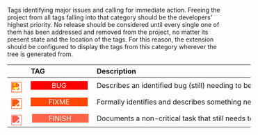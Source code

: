 <!-- markdownlint-disable MD041-->
Tags identifying major issues and calling for immediate action. Freeing the project from all tags falling into that category should be the developers' highest priority. No release should be considered until every single one of them has been addressed and removed from the project, no matter its present state and the location of the tags. For this reason, the extension should be configured to display the tags from this category wherever the tree is generated from. <div class="tag-table issues">

&nbsp;&nbsp;&nbsp;&nbsp;&nbsp;&nbsp;|&nbsp;TAG&nbsp;&nbsp;&nbsp;&nbsp;&nbsp;&nbsp;&nbsp;&nbsp;&nbsp;&nbsp;&nbsp;&nbsp;&nbsp;&nbsp;&nbsp;&nbsp;&nbsp;&nbsp;&nbsp;&nbsp;&nbsp;&nbsp;&nbsp;&nbsp; | Description&nbsp;&nbsp;&nbsp;&nbsp;&nbsp;&nbsp;&nbsp;&nbsp;&nbsp;&nbsp;&nbsp;&nbsp;&nbsp;&nbsp;&nbsp;&nbsp;&nbsp;&nbsp;&nbsp;&nbsp;&nbsp;&nbsp;&nbsp;&nbsp;&nbsp;&nbsp;&nbsp;&nbsp;&nbsp;&nbsp;&nbsp;&nbsp;&nbsp;&nbsp;&nbsp;&nbsp;&nbsp;&nbsp;&nbsp;&nbsp;&nbsp;&nbsp;&nbsp;&nbsp;&nbsp;&nbsp;&nbsp;&nbsp;&nbsp;&nbsp;&nbsp;&nbsp;&nbsp;&nbsp;&nbsp;&nbsp;&nbsp;&nbsp;&nbsp;&nbsp;&nbsp;&nbsp;&nbsp;&nbsp;&nbsp;&nbsp;&nbsp;&nbsp;&nbsp;&nbsp;&nbsp;&nbsp;&nbsp;&nbsp;&nbsp;&nbsp;&nbsp;&nbsp;&nbsp;&nbsp;&nbsp;&nbsp;&nbsp;&nbsp;&nbsp;&nbsp;&nbsp;&nbsp;&nbsp;&nbsp;&nbsp;&nbsp;&nbsp;&nbsp;&nbsp;&nbsp;&nbsp;&nbsp;&nbsp;&nbsp;&nbsp;&nbsp;&nbsp;&nbsp;&nbsp;&nbsp;&nbsp;&nbsp;&nbsp;&nbsp; |
:-----:|:----:|:----|
<a href="https://primer.style/design/foundations/icons/bug-16"  target="_blank"><img class="bug-icon" src="./vsc03-todo-tree/assets/images/bug.svg" alt="bug.svg" title="bug-icon: bug.svg"/></a>| <a href="https://www.w3schools.com/colors/color_tryit.asp?color=XXX" title="XXX"><tag class="bug-tag">BUG</tag></a> | Describes an identified bug (still) needing to be addressed.  |
<a href="https://primer.style/design/foundations/icons/alert-16"  target="_blank"><img class="fixme-icon" src="./vsc03-todo-tree/assets/images/tools.svg" alt="tools.svg" title="fixme-icon: tools.svg"/></a>| <a href="https://www.w3schools.com/colors/color_tryit.asp?color=XXX" title="XXX"><tag class="fixme-tag">FIXME</tag></a> | Formally identifies and describes something needing a fix.  |
<a href="https://primer.style/design/foundations/icons/kebab-horizontal-16"  target="_blank"><img class="finish-icon" src="./vsc03-todo-tree/assets/images/kebab-horizontal.svg" alt="kebab-horizontal.svg" title="finish-icon: kebab-horizontal.svg"/></a>| &nbsp;<a href="https://www.w3schools.com/colors/color_tryit.asp?color=Blue" title="Blue"><tag class="finish-tag">FINISH</tag></a>  | Documents a non-critical task that still needs to be done. |

</div>

<style>
div.tag-table  {
  font-size: normal;
  min-width: 40em;
}
div.tag-table tag {
  width: 85%;
  padding: 0 .75ex 0 .6ex;
  display: inline-block;
  text-align: center;
}
div.tag-table img {
  height: 24px;
  margin-top: 8px;
}
.bug-tag {
 color: rgb(255, 255, 255);
 background-color: rgb(255, 0, 0);
}
.bug-icon {
  filter: invert(16%) sepia(76%) saturate(7012%) hue-rotate(358deg) brightness(102%) contrast(118%);
}
.finish-tag {
 color: rgb(255, 255, 255);
 background-color: rgb(255, 99, 71)
}
.finish-icon {
  filter: invert(51%) sepia(37%) saturate(3074%) hue-rotate(330deg) brightness(105%) contrast(118%);
}
.fixme-tag {
 color: rgb(255, 255, 255);
 background-color: rgb(255, 69, 0)
}
.fixme-icon {
  filter: invert(44%) sepia(87%) saturate(5514%) hue-rotate(4deg) brightness(103%) contrast(107%);
}
</style>

<!-- markdownlint-enable MD041 -->
